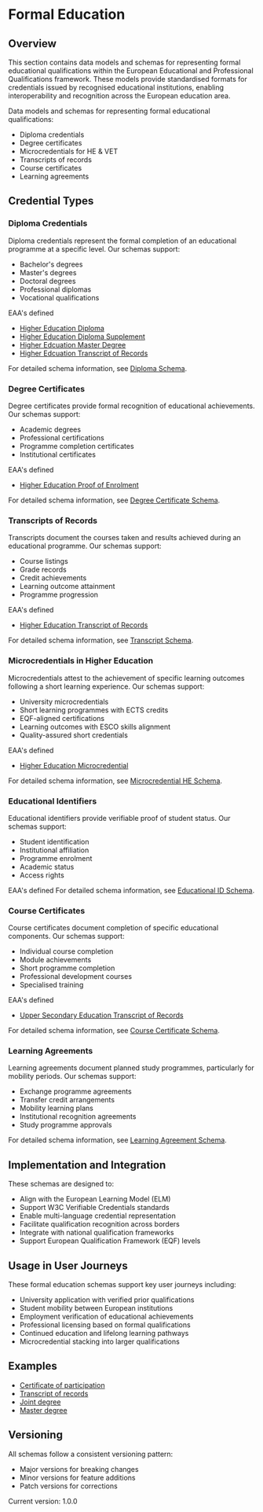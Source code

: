# Formal Education

## Overview

This section contains data models and schemas for representing formal educational qualifications within the European Educational and Professional Qualifications framework. These models provide standardised formats for credentials issued by recognised educational institutions, enabling interoperability and recognition across the European education area.

Data models and schemas for representing formal educational qualifications:

- Diploma credentials
- Degree certificates
- Microcredentials for HE & VET
- Transcripts of records
- Course certificates
- Learning agreements

## Credential Types

### Diploma Credentials

Diploma credentials represent the formal completion of an educational programme at a specific level. Our schemas support:

- Bachelor's degrees
- Master's degrees
- Doctoral degrees
- Professional diplomas
- Vocational qualifications

EAA's defined
- [Higher Education Diploma](./highereducation-diploma.md)
- [Higher Education Diploma Supplement](./highereducation-diplomasupplement.md) 
- [Higher Edcuation Master Degree](highereducation-master.md)
- [Higher Edcuation Transcript of Records](./highereducation-trasncrioofrecords.md)

For detailed schema information, see [Diploma Schema](./diploma-schema.md).

### Degree Certificates

Degree certificates provide formal recognition of educational achievements. Our schemas support:

- Academic degrees
- Professional certifications
- Programme completion certificates
- Institutional certificates

EAA's defined
- [Higher Education Proof of Enrolment](./highereducation-proofofenrolment.md)

For detailed schema information, see [Degree Certificate Schema](./degree-certificate-schema.md).

### Transcripts of Records

Transcripts document the courses taken and results achieved during an educational programme. Our schemas support:

- Course listings
- Grade records
- Credit achievements
- Learning outcome attainment
- Programme progression

EAA's defined
- [Higher Education Transcript of Records](./highereducation-transcriptofrecords.md)
  
For detailed schema information, see [Transcript Schema](./transcript-schema.md).

### Microcredentials in Higher Education

Microcredentials attest to the achievement of specific learning outcomes following a short learning experience. Our schemas support:

- University microcredentials
- Short learning programmes with ECTS credits
- EQF-aligned certifications
- Learning outcomes with ESCO skills alignment
- Quality-assured short credentials

EAA's defined
- [Higher Education Microcredential ](./highereducation-microcredential.md)

For detailed schema information, see [Microcredential HE Schema](./microcredential-he.md).

### Educational Identifiers

Educational identifiers provide verifiable proof of student status. Our schemas support:

- Student identification
- Institutional affiliation
- Programme enrolment
- Academic status
- Access rights

EAA's defined
For detailed schema information, see [Educational ID Schema](./educational-id-schema.md).

### Course Certificates

Course certificates document completion of specific educational components. Our schemas support:

- Individual course completion
- Module achievements
- Short programme completion
- Professional development courses
- Specialised training

EAA's defined
- [Upper Secondary Education Transcript of Records](./uppersecondaryeducation-transcriptofrecords.md)

For detailed schema information, see [Course Certificate Schema](./course-certificate-schema.md).

### Learning Agreements

Learning agreements document planned study programmes, particularly for mobility periods. Our schemas support:

- Exchange programme agreements
- Transfer credit arrangements
- Mobility learning plans
- Institutional recognition agreements
- Study programme approvals

For detailed schema information, see [Learning Agreement Schema](./learning-agreement-schema.md).

## Implementation and Integration

These schemas are designed to:

- Align with the European Learning Model (ELM)
- Support W3C Verifiable Credentials standards
- Enable multi-language credential representation
- Facilitate qualification recognition across borders
- Integrate with national qualification frameworks
- Support European Qualification Framework (EQF) levels

## Usage in User Journeys

These formal education schemas support key user journeys including:

- University application with verified prior qualifications
- Student mobility between European institutions
- Employment verification of educational achievements
- Professional licensing based on formal qualifications
- Continued education and lifelong learning pathways
- Microcredential stacking into larger qualifications

## Examples

- [Certificate of participation](../formal-education/examples/certificate-of-participation.md)
- [Transcript of records](../formal-education/examples/transcript-of-records.md)
- [Joint degree](../formal-education/examples/joint-degree.md)
- [Master degree](../formal-education/examples/master-degree.md)

## Versioning

All schemas follow a consistent versioning pattern:
- Major versions for breaking changes
- Minor versions for feature additions
- Patch versions for corrections

Current version: 1.0.0
